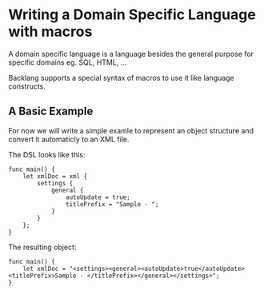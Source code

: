# Writing a Domain Specific Language with macros

A domain specific language is a language besides the general purpose for specific domains eg. SQL, HTML, ...

Backlang supports a special syntax of macros to use it like language constructs.

## A Basic Example

For now we will write a simple examle to represent an object structure and convert it automaticly to an XML file.

The DSL looks like this:

```back
func main() {
    let xmlDoc = xml {
        settings {
            general {
                autoUpdate = true;
                titlePrefix = "Sample - ";
            }
        }
    };
}
```

The resulting object:
```back
func main() {
    let xmlDoc = "<settings><general><autoUpdate>true</autoUpdate><titlePrefix>Sample - </titlePrefix></general></settings>";
}
```